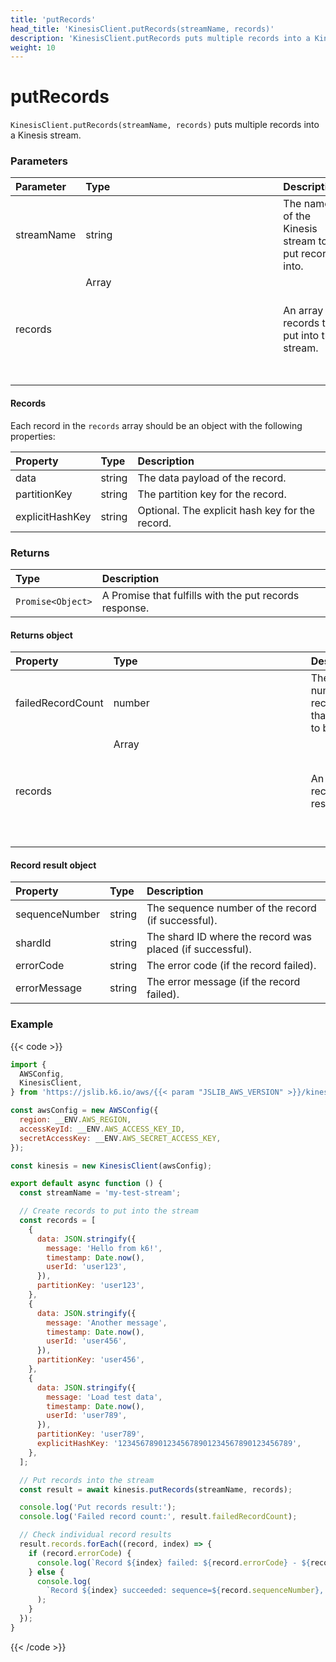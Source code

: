 ```yaml
---
title: 'putRecords'
head_title: 'KinesisClient.putRecords(streamName, records)'
description: 'KinesisClient.putRecords puts multiple records into a Kinesis stream'
weight: 10
---
```


# putRecords

`KinesisClient.putRecords(streamName, records)` puts multiple records into a Kinesis stream.

### Parameters

| Parameter  | Type          | Description                                         |
| :--------- | :------------ | :-------------------------------------------------- |
| streamName | string        | The name of the Kinesis stream to put records into. |
| records    | Array<Object> | An array of records to put into the stream.         |

#### Records

Each record in the `records` array should be an object with the following properties:

| Property        | Type   | Description                                     |
| :-------------- | :----- | :---------------------------------------------- |
| data            | string | The data payload of the record.                 |
| partitionKey    | string | The partition key for the record.               |
| explicitHashKey | string | Optional. The explicit hash key for the record. |

### Returns

| Type              | Description                                            |
| :---------------- | :----------------------------------------------------- |
| `Promise<Object>` | A Promise that fulfills with the put records response. |

#### Returns object

| Property          | Type          | Description                                  |
| :---------------- | :------------ | :------------------------------------------- |
| failedRecordCount | number        | The number of records that failed to be put. |
| records           | Array<Object> | An array of record results.                  |

#### Record result object

| Property       | Type   | Description                                               |
| :------------- | :----- | :-------------------------------------------------------- |
| sequenceNumber | string | The sequence number of the record (if successful).        |
| shardId        | string | The shard ID where the record was placed (if successful). |
| errorCode      | string | The error code (if the record failed).                    |
| errorMessage   | string | The error message (if the record failed).                 |

### Example

{{< code >}}

```javascript
import {
  AWSConfig,
  KinesisClient,
} from 'https://jslib.k6.io/aws/{{< param "JSLIB_AWS_VERSION" >}}/kinesis.js';

const awsConfig = new AWSConfig({
  region: __ENV.AWS_REGION,
  accessKeyId: __ENV.AWS_ACCESS_KEY_ID,
  secretAccessKey: __ENV.AWS_SECRET_ACCESS_KEY,
});

const kinesis = new KinesisClient(awsConfig);

export default async function () {
  const streamName = 'my-test-stream';

  // Create records to put into the stream
  const records = [
    {
      data: JSON.stringify({
        message: 'Hello from k6!',
        timestamp: Date.now(),
        userId: 'user123',
      }),
      partitionKey: 'user123',
    },
    {
      data: JSON.stringify({
        message: 'Another message',
        timestamp: Date.now(),
        userId: 'user456',
      }),
      partitionKey: 'user456',
    },
    {
      data: JSON.stringify({
        message: 'Load test data',
        timestamp: Date.now(),
        userId: 'user789',
      }),
      partitionKey: 'user789',
      explicitHashKey: '123456789012345678901234567890123456789',
    },
  ];

  // Put records into the stream
  const result = await kinesis.putRecords(streamName, records);

  console.log('Put records result:');
  console.log('Failed record count:', result.failedRecordCount);

  // Check individual record results
  result.records.forEach((record, index) => {
    if (record.errorCode) {
      console.log(`Record ${index} failed: ${record.errorCode} - ${record.errorMessage}`);
    } else {
      console.log(
        `Record ${index} succeeded: sequence=${record.sequenceNumber}, shard=${record.shardId}`
      );
    }
  });
}
```

{{< /code >}}
